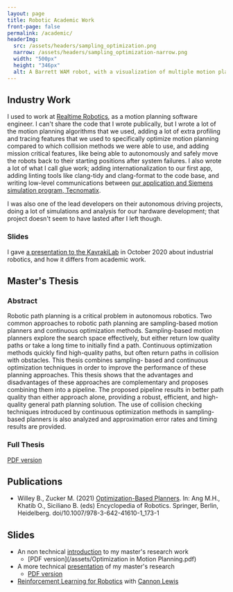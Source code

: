 ```yaml
---
layout: page
title: Robotic Academic Work
front-page: false
permalink: /academic/
headerImg:
  src: /assets/headers/sampling_optimization.png
  narrow: /assets/headers/sampling_optimization-narrow.png
  width: "500px"
  height: "346px"
  alt: A Barrett WAM robot, with a visualization of multiple motion plans 
---
```


## Industry Work

I used to work at [Realtime Robotics](https://rtr.ai), as a motion planning software engineer. I can't share the code that I wrote publically, but I wrote a lot of the motion planning algorithms that
we used, adding a lot of extra profiling and tracing features that we
used to specifically optimize motion planning compared to which
collision methods we were able to use, and adding mission critical features, like being able to autonomously and safely move the robots
back to their starting positions after system failures. I also wrote a lot of what I call glue work; adding internationalization to our first app, adding
linting tools like clang-tidy and clang-format to the code base,
and writing low-level communications between [our application and Siemens simulation program, Tecnomatix](https://rtr.ai/realtime-robotics-partners-with-siemens-to-accelerate-the-integration-of-industrial-robotic-workcells/).

I was also one of the lead developers on their autonomous driving
projects, doing a lot of simulations and analysis for our hardware development; that project doesn't seem to have lasted after I left though.

### Slides

I gave [a presentation to the KavrakiLab](https://docs.google.com/presentation/d/19v-eMb6Pk7f0vo7XQEfQAEXfgwAIqjqdB3vN82paENA/edit?usp=sharing) in October 2020 about
industrial robotics, and how it differs from academic work.

## Master's Thesis

### Abstract

Robotic path planning is a critical problem in autonomous robotics. Two common approaches to robotic path planning are sampling-based motion planners and
continuous optimization methods. Sampling-based motion planners explore the
search space effectively, but either return low quality paths or take a long time to initially find a path. Continuous optimization methods quickly find high-quality paths,
but often return paths in collision with obstacles. This thesis combines sampling-
based and continuous optimization techniques in order to improve the performance
of these planning approaches. This thesis shows that the advantages and disadvantages of these approaches are complementary and proposes combining them into
a pipeline. The proposed pipeline results in better path quality than either approach alone, providing a robust, efficient, and high-quality general path planning
solution. The use of collision checking techniques introduced by continuous optimization methods in sampling-based planners is also analyzed and approximation
error rates and timing results are provided.

### Full Thesis

[PDF version](/assets/willey-ms-thesis.pdf)

## Publications

* Willey B., Zucker M. (2021) [Optimization-Based Planners](https://doi.org/10.1007/978-3-642-41610-1_173-1). In: Ang M.H., Khatib O., Siciliano B. (eds) Encyclopedia of Robotics. Springer, Berlin, Heidelberg. doi/10.1007/978-3-642-41610-1_173-1

## Slides

* An non technical [introduction](/engi600talk) to my master's research work
  * [PDF version](/assets/Optimization in Motion Planning.pdf)
* A more technical [presentation](/comp600talk) of my master's research
  * [PDF version](/assets/comp600talk.pdf)
* [Reinforcement Learning for Robotics](/assets/summer_2017_reinforcement_learning_slides.pdf) with [Cannon Lewis](http://cannontwo.com)
